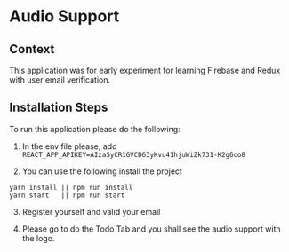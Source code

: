 # Audio Support

## Context
This application was for early experiment for learning Firebase and Redux with user email verification. 

## Installation Steps

To run this application please do the following:

1. In the env file please, add
```REACT_APP_APIKEY=AIzaSyCR1GVCD63yKvu41hjuWiZk731-K2g6co8```

2. You can use the following install the project
```
yarn install || npm run install
yarn start   || npm run start
```

3. Register yourself and valid your email

4. Please go to do the Todo Tab and you shall see the audio support with the logo.